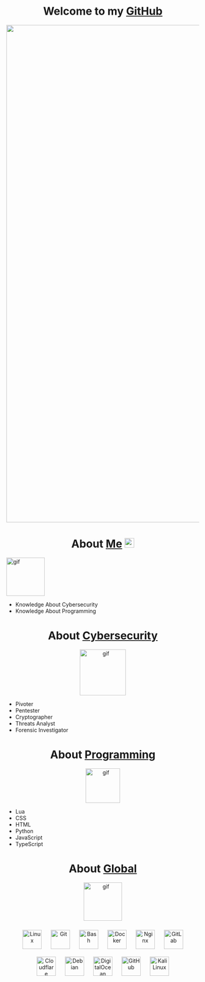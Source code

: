 <h1 align="center">Welcome to my <a href="https://github.com/gimnasio/">GitHub</a></h1>
<p align="center">
  <img align="center" alt="gif" width="1300" src="https://media.discordapp.net/attachments/1156671242879914065/1283389221369024596/asciinight.gif?ex=66e2d0da&is=66e17f5a&hm=7ce598a36b1b6e1ed597c2311be7dd438d6233960adb21202882da42d16959c3&=">
</p>

<h1 align="center">About <a href="https://github.com/gimnasio/">Me</a>
  <img src="https://media.giphy.com/media/hvRJCLFzcasrR4ia7z/giphy.gif" width="25px"/>
</h1>
</h2>
  <img align="center" alt="gif" width="100" src="https://media.discordapp.net/attachments/1156671242879914065/1283394127316254831/blurple_crown.png?ex=66e2d56c&is=66e183ec&hm=e1520d565d1b66f765294c98273175a4df79111261f86c447599f367027e047c&=&format=webp&quality=lossless">
</p>

- Knowledge About Cybersecurity
- Knowledge About Programming

<h1 align="center">About <a href="https://www.kali.org/">Cybersecurity</a></h1>
<p align="center">
  <img align="center" alt="gif" width="120" src="https://media.discordapp.net/attachments/1156671242879914065/1283392129745289227/kali.png?ex=66e2d390&is=66e18210&hm=4a8bbaa43bc78e458b06e4d5b4c28825b3546ee963adeeca624cf6c19ea911bd&=&format=webp&quality=lossless">
</p>

- Pivoter
- Pentester
- Cryptographer
- Threats Analyst
- Forensic Investigator

<h1 align="center">About <a href="https://code.visualstudio.com/">Programming</a></h1>
<p align="center">
  <img align="center" alt="gif" width="90" src="https://media.discordapp.net/attachments/1156671242879914065/1283392758127657033/Visual_Studio_Code.png?ex=66e2d425&is=66e182a5&hm=78ea85772ff29e111aa9a384d0cbf69a04c1d1494d25a6964e7add7c1db0b7e5&=&format=webp&quality=lossless">
</p>

- Lua
- CSS
- HTML
- Python
- JavaScript
- TypeScript

<h1 align="center">About <a href="https://github.com/gimnasio/">Global</a></h1>
<p align="center">
  <img align="center" alt="gif" width="100" src="https://media.discordapp.net/attachments/1156671242879914065/1283393838018461716/global.png?ex=66e2d527&is=66e183a7&hm=716018a3785c0114a5f32e37edfdfa3a20d07a0de8b8851088f1238b289b614b&=&format=webp&quality=lossless">
</p>

<p align="center">
  <a href="https://www.linux.org/" target="_blank"><img style="margin: 10px" src="https://profilinator.rishav.dev/skills-assets/linux-original.svg" alt="Linux" height="50" /></a>
  <a href="https://github.com/" target="_blank"><img style="margin: 10px" src="https://profilinator.rishav.dev/skills-assets/git-scm-icon.svg" alt="Git" height="50" /></a>
  <a href="https://www.gnu.org/software/bash/" target="_blank"><img style="margin: 10px" src="https://profilinator.rishav.dev/skills-assets/gnu_bash-icon.svg" alt="Bash" height="50" /></a>
  <a href="https://www.docker.com/" target="_blank"><img style="margin: 10px" src="https://profilinator.rishav.dev/skills-assets/docker-original-wordmark.svg" alt="Docker" height="50" /></a>
  <a href="https://www.nginx.com/" target="_blank"><img style="margin: 10px" src="https://profilinator.rishav.dev/skills-assets/nginx-original.svg" alt="Nginx" height="50" /></a>
  <a href="https://about.gitlab.com/" target="_blank"><img style="margin: 10px" src="https://profilinator.rishav.dev/skills-assets/gitlab.svg" alt="GitLab" height="50" /></a>
  <a href="https://www.cloudflare.com/" target="_blank"><img style="margin: 10px" src="https://cdn.simpleicons.org/cloudflare" alt="Cloudflare" height="50" /></a>
  <a href="https://www.debian.org/" target="_blank"><img style="margin: 10px" src="https://cdn.simpleicons.org/debian" alt="Debian" height="50" /></a>
  <a href="https://www.digitalocean.com/" target="_blank"><img style="margin: 10px" src="https://cdn.simpleicons.org/digitalocean" alt="DigitalOcean" height="50" /></a>
  <a href="https://www.github.com/" target="_blank"><img style="margin: 10px" src="https://cdn.simpleicons.org/github" alt="GitHub" height="50" /></a>
  <a href="https://www.kali.org/" target="_blank"><img style="margin: 10px" src="https://cdn.simpleicons.org/kalilinux" alt="Kali Linux" height="50" /></a>
</p>
